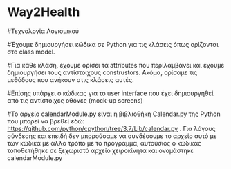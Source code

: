 # Way2Health
#Τεχνολογία Λογισμικού

#Έχουμε δημιουργήσει κώδικα σε Python για τις κλάσεις όπως ορίζονται στο class model. 

#Για κάθε κλάση, έχουμε ορίσει τα attributes που περιλαμβάνει και έχουμε δημιουργήσει τους αντίστοιχους construstors. Ακόμα, ορίσαμε τις μεθόδους που ανήκουν στις κλάσεις αυτές.  

#Επίσης υπάρχει o κώδικας για το user interface που έχει δημιουργηθεί από τις αντίστοιχες οθόνες (mock-up screens)

#Το αρχείο calendarModule.py είναι η βιβλιοθήκη Calendar.py της Python που μπορεί να βρεθεί εδώ: https://github.com/python/cpython/tree/3.7/Lib/calendar.py . Για λόγους σύνδεσης και επειδή δεν μπορούσαμε να συνδέσουμε το αρχείο αυτό με των κώδικα με άλλο τρόπο με το πρόγραμμα, αυτούσιος ο κώδικας τοποθετήθηκε σε ξεχωριστό αρχείο χειροκίνητα και ονομάστηκε calendarModule.py
